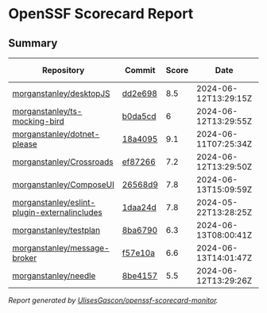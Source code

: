 # OpenSSF Scorecard Report

## Summary

| Repository | Commit | Score | Date | Score Delta | Report | StepSecurity |
| -- | -- | -- | -- | -- | -- | -- |
| [morganstanley/desktopJS](https://github.com/morganstanley/desktopJS) | [dd2e698](https://github.com/morganstanley/desktopJS/commit/dd2e6987cf874b002396a7dabe95028c5c503dd4) | 8.5 | 2024-06-12T13:29:15Z | -0.1 / [Details](https://kooltheba.github.io/openssf-scorecard-api-visualizer/#/projects/github.com/morganstanley/desktopJS/compare/dd2e6987cf874b002396a7dabe95028c5c503dd4/dd2e6987cf874b002396a7dabe95028c5c503dd4) | [View](https://kooltheba.github.io/openssf-scorecard-api-visualizer/#/projects/github.com/morganstanley/desktopJS/commit/dd2e6987cf874b002396a7dabe95028c5c503dd4) | [Fix it](https://app.stepsecurity.io/securerepo?repo=morganstanley/desktopJS) |
| [morganstanley/ts-mocking-bird](https://github.com/morganstanley/ts-mocking-bird) | [b0da5cd](https://github.com/morganstanley/ts-mocking-bird/commit/b0da5cdb8e2a473d2d910f103440a43430e465ca) | 6 | 2024-06-12T13:29:55Z | 0 / [Details](https://kooltheba.github.io/openssf-scorecard-api-visualizer/#/projects/github.com/morganstanley/ts-mocking-bird/compare/b0da5cdb8e2a473d2d910f103440a43430e465ca/b0da5cdb8e2a473d2d910f103440a43430e465ca) | [View](https://kooltheba.github.io/openssf-scorecard-api-visualizer/#/projects/github.com/morganstanley/ts-mocking-bird/commit/b0da5cdb8e2a473d2d910f103440a43430e465ca) | [Fix it](https://app.stepsecurity.io/securerepo?repo=morganstanley/ts-mocking-bird) |
| [morganstanley/dotnet-please](https://github.com/morganstanley/dotnet-please) | [18a4095](https://github.com/morganstanley/dotnet-please/commit/18a4095e8a6ff67458c29c80f755d5e6c51d7055) | 9.1 | 2024-06-11T07:25:34Z | 0 / [Details](https://kooltheba.github.io/openssf-scorecard-api-visualizer/#/projects/github.com/morganstanley/dotnet-please/compare/9071ab5e05b448edb486944e4e00a58531e3ae4d/18a4095e8a6ff67458c29c80f755d5e6c51d7055) | [View](https://kooltheba.github.io/openssf-scorecard-api-visualizer/#/projects/github.com/morganstanley/dotnet-please/commit/18a4095e8a6ff67458c29c80f755d5e6c51d7055) | [Fix it](https://app.stepsecurity.io/securerepo?repo=morganstanley/dotnet-please) |
| [morganstanley/Crossroads](https://github.com/morganstanley/Crossroads) | [ef87266](https://github.com/morganstanley/Crossroads/commit/ef8726695174330c2579b3fa603c0d3b9ae72b11) | 7.2 | 2024-06-12T13:29:50Z | -0.1 / [Details](https://kooltheba.github.io/openssf-scorecard-api-visualizer/#/projects/github.com/morganstanley/Crossroads/compare/d018d82947353feac9f086067ea160c081f270e1/ef8726695174330c2579b3fa603c0d3b9ae72b11) | [View](https://kooltheba.github.io/openssf-scorecard-api-visualizer/#/projects/github.com/morganstanley/Crossroads/commit/ef8726695174330c2579b3fa603c0d3b9ae72b11) | [Fix it](https://app.stepsecurity.io/securerepo?repo=morganstanley/Crossroads) |
| [morganstanley/ComposeUI](https://github.com/morganstanley/ComposeUI) | [26568d9](https://github.com/morganstanley/ComposeUI/commit/26568d99c8cd9c2fe913a2e74ec35983278c5392) | 7.8 | 2024-06-13T15:09:59Z | 0 / [Details](https://kooltheba.github.io/openssf-scorecard-api-visualizer/#/projects/github.com/morganstanley/ComposeUI/compare/aab57714ff749fe9394bfc0c53844b8025a058c8/26568d99c8cd9c2fe913a2e74ec35983278c5392) | [View](https://kooltheba.github.io/openssf-scorecard-api-visualizer/#/projects/github.com/morganstanley/ComposeUI/commit/26568d99c8cd9c2fe913a2e74ec35983278c5392) | [Fix it](https://app.stepsecurity.io/securerepo?repo=morganstanley/ComposeUI) |
| [morganstanley/eslint-plugin-externalincludes](https://github.com/morganstanley/eslint-plugin-externalincludes) | [1daa24d](https://github.com/morganstanley/eslint-plugin-externalincludes/commit/1daa24d376075c08ff6c76142724cfc523026dfc) | 7.8 | 2024-05-22T13:28:25Z | 0 / [Details](https://kooltheba.github.io/openssf-scorecard-api-visualizer/#/projects/github.com/morganstanley/eslint-plugin-externalincludes/compare/1daa24d376075c08ff6c76142724cfc523026dfc/1daa24d376075c08ff6c76142724cfc523026dfc) | [View](https://kooltheba.github.io/openssf-scorecard-api-visualizer/#/projects/github.com/morganstanley/eslint-plugin-externalincludes/commit/1daa24d376075c08ff6c76142724cfc523026dfc) | [Fix it](https://app.stepsecurity.io/securerepo?repo=morganstanley/eslint-plugin-externalincludes) |
| [morganstanley/testplan](https://github.com/morganstanley/testplan) | [8ba6790](https://github.com/morganstanley/testplan/commit/8ba6790bf459b973d58c8870449750dee2190f00) | 6.3 | 2024-06-13T08:00:41Z | 0 / [Details](https://kooltheba.github.io/openssf-scorecard-api-visualizer/#/projects/github.com/morganstanley/testplan/compare/5a1e45e1b16810feab863b3918d6c12be508da96/8ba6790bf459b973d58c8870449750dee2190f00) | [View](https://kooltheba.github.io/openssf-scorecard-api-visualizer/#/projects/github.com/morganstanley/testplan/commit/8ba6790bf459b973d58c8870449750dee2190f00) | [Fix it](https://app.stepsecurity.io/securerepo?repo=morganstanley/testplan) |
| [morganstanley/message-broker](https://github.com/morganstanley/message-broker) | [f57e10a](https://github.com/morganstanley/message-broker/commit/f57e10a2f38ec70f1c5b54791c97e472b38f79a3) | 6.6 | 2024-06-13T14:01:47Z | -0.1 / [Details](https://kooltheba.github.io/openssf-scorecard-api-visualizer/#/projects/github.com/morganstanley/message-broker/compare/8ddb023d59282b7463c6d6f8044b5529f122c8c6/f57e10a2f38ec70f1c5b54791c97e472b38f79a3) | [View](https://kooltheba.github.io/openssf-scorecard-api-visualizer/#/projects/github.com/morganstanley/message-broker/commit/f57e10a2f38ec70f1c5b54791c97e472b38f79a3) | [Fix it](https://app.stepsecurity.io/securerepo?repo=morganstanley/message-broker) |
| [morganstanley/needle](https://github.com/morganstanley/needle) | [8be4157](https://github.com/morganstanley/needle/commit/8be415743c390ade27ad92cde18f17cbc486701d) | 5.5 | 2024-06-12T13:29:26Z | -0.1 / [Details](https://kooltheba.github.io/openssf-scorecard-api-visualizer/#/projects/github.com/morganstanley/needle/compare/8be415743c390ade27ad92cde18f17cbc486701d/8be415743c390ade27ad92cde18f17cbc486701d) | [View](https://kooltheba.github.io/openssf-scorecard-api-visualizer/#/projects/github.com/morganstanley/needle/commit/8be415743c390ade27ad92cde18f17cbc486701d) | [Fix it](https://app.stepsecurity.io/securerepo?repo=morganstanley/needle) |

_Report generated by [UlisesGascon/openssf-scorecard-monitor](https://github.com/UlisesGascon/openssf-scorecard-monitor)._